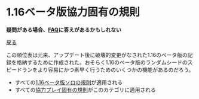 # 1.16ベータ版協力固有の規則

**疑問がある場合、[FAQ](https://www.speedrun.com/mcbe/thread/vdv9t)に答えがあるかもしれない**

[戻る](../README.md)

この順位表は元来、アップデート後に破壊的変更がなされた1.16のベータ版の記録を格納するために作成された。おそらく1.16のベータ版のランダムシードのスピードランをより容易にかつ素早く行うためのいくつかの機能があるのだろう。

* すべての[1.16ベータ版ソロの規則](./beta.md)が適用される
* すべての[協力プレイ固有の規則](../coop/README.md)がこのカテゴリに適用される
